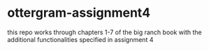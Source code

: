 # ottergram-assignment4
this repo works through chapters 1-7 of the big ranch book with the additional functionalities specified in assignment 4
